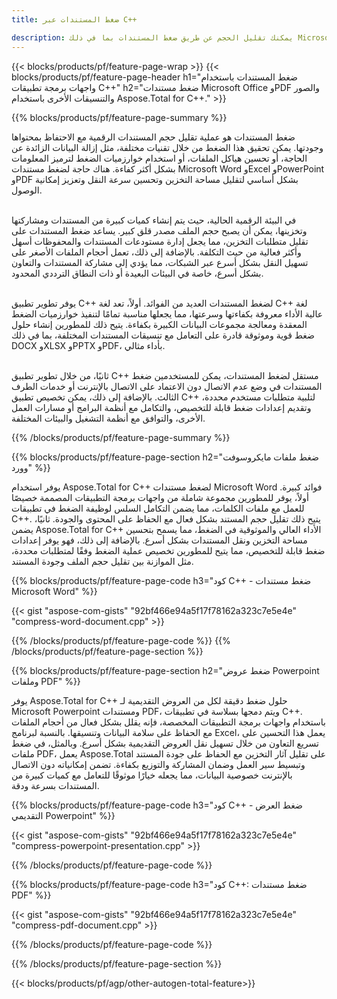 ```yaml
---
title: ضغط المستندات عبر C++

description: يمكنك تقليل الحجم عن طريق ضغط المستندات بما في ذلك Microsoft Word وExcel وPowerPoint وPDF والصور عبر تطبيق C++ الخاص بك. اختبر نتيجة الضغط عبر الإنترنت.
---
```


{{< blocks/products/pf/feature-page-wrap >}}
{{< blocks/products/pf/feature-page-header h1="ضغط المستندات باستخدام واجهات برمجة تطبيقات C++" h2="ضغط مستندات Microsoft Office وPDF والصور والتنسيقات الأخرى باستخدام Aspose.Total for C++." >}}

{{% blocks/products/pf/feature-page-summary %}}

ضغط المستندات هو عملية تقليل حجم المستندات الرقمية مع الاحتفاظ بمحتواها وجودتها. يمكن تحقيق هذا الضغط من خلال تقنيات مختلفة، مثل إزالة البيانات الزائدة عن الحاجة، أو تحسين هياكل الملفات، أو استخدام خوارزميات الضغط لترميز المعلومات بشكل أكثر كفاءة. هناك حاجة لضغط مستندات Microsoft Word وExcel وPowerPoint وPDF بشكل أساسي لتقليل مساحة التخزين وتحسين سرعة النقل وتعزيز إمكانية الوصول.<br /><br />

في البيئة الرقمية الحالية، حيث يتم إنشاء كميات كبيرة من المستندات ومشاركتها وتخزينها، يمكن أن يصبح حجم الملف مصدر قلق كبير. يساعد ضغط المستندات على تقليل متطلبات التخزين، مما يجعل إدارة مستودعات المستندات والمحفوظات أسهل وأكثر فعالية من حيث التكلفة. بالإضافة إلى ذلك، تعمل أحجام الملفات الأصغر على تسهيل النقل بشكل أسرع عبر الشبكات، مما يؤدي إلى مشاركة المستندات والتعاون بشكل أسرع، خاصة في البيئات البعيدة أو ذات النطاق الترددي المحدود.<br /><br />

يوفر تطوير تطبيق C++ لضغط المستندات العديد من الفوائد. أولاً، تعد لغة C++ لغة عالية الأداء معروفة بكفاءتها وسرعتها، مما يجعلها مناسبة تمامًا لتنفيذ خوارزميات الضغط المعقدة ومعالجة مجموعات البيانات الكبيرة بكفاءة. يتيح ذلك للمطورين إنشاء حلول ضغط قوية وموثوقة قادرة على التعامل مع تنسيقات المستندات المختلفة، بما في ذلك DOCX وXLSX وPPTX وPDF، بأداء مثالي.<br /><br />

ثانيًا، من خلال تطوير تطبيق C++ مستقل لضغط المستندات، يمكن للمستخدمين ضغط المستندات في وضع عدم الاتصال دون الاعتماد على الاتصال بالإنترنت أو خدمات الطرف الثالث. بالإضافة إلى ذلك، يمكن تخصيص تطبيق C++ لتلبية متطلبات مستخدم محددة، وتقديم إعدادات ضغط قابلة للتخصيص، والتكامل مع أنظمة البرامج أو مسارات العمل الأخرى، والتوافق مع أنظمة التشغيل والبيئات المختلفة.

{{% /blocks/products/pf/feature-page-summary  %}}

{{% blocks/products/pf/feature-page-section  h2="ضغط ملفات مايكروسوفت وورد" %}}

يوفر استخدام Aspose.Total for C++ لضغط مستندات Microsoft Word فوائد كبيرة. أولاً، يوفر للمطورين مجموعة شاملة من واجهات برمجة التطبيقات المصممة خصيصًا للعمل مع ملفات الكلمات، مما يضمن التكامل السلس لوظيفة الضغط في تطبيقات C++. يتيح ذلك تقليل حجم المستند بشكل فعال مع الحفاظ على المحتوى والجودة. ثانيًا، يضمن Aspose.Total for C++ الأداء العالي والموثوقية في الضغط، مما يسمح بتحسين مساحة التخزين ونقل المستندات بشكل أسرع. بالإضافة إلى ذلك، فهو يوفر إعدادات ضغط قابلة للتخصيص، مما يتيح للمطورين تخصيص عملية الضغط وفقًا لمتطلبات محددة، مثل الموازنة بين تقليل حجم الملف وجودة المستند.

{{% blocks/products/pf/feature-page-code h3="كود C++ - ضغط مستندات Microsoft Word" %}}

{{< gist "aspose-com-gists" "92bf466e94a5f17f78162a323c7e5e4e" "compress-word-document.cpp" >}}

{{% /blocks/products/pf/feature-page-code  %}}
{{% /blocks/products/pf/feature-page-section %}}

{{% blocks/products/pf/feature-page-section  h2="ضغط عروض Powerpoint وملفات PDF" %}}

يوفر Aspose.Total for C++ حلول ضغط دقيقة لكل من العروض التقديمية لـ Microsoft Powerpoint ومستندات PDF، ويتم دمجها بسلاسة في تطبيقات C++. باستخدام واجهات برمجة التطبيقات المخصصة، فإنه يقلل بشكل فعال من أحجام الملفات مع الحفاظ على سلامة البيانات وتنسيقها. بالنسبة لبرنامج Excel، يعمل هذا التحسين على تسريع التعاون من خلال تسهيل نقل العروض التقديمية بشكل أسرع. وبالمثل، في ضغط ملفات PDF، يعمل Aspose.Total على تقليل آثار التخزين مع الحفاظ على جودة المستند وتبسيط سير العمل وضمان المشاركة والتوزيع بكفاءة. تضمن إمكانياته دون الاتصال بالإنترنت خصوصية البيانات، مما يجعله خيارًا موثوقًا للتعامل مع كميات كبيرة من المستندات بسرعة ودقة. 

{{% blocks/products/pf/feature-page-code h3="كود C++ - ضغط العرض التقديمي Powerpoint" %}}

{{< gist "aspose-com-gists" "92bf466e94a5f17f78162a323c7e5e4e" "compress-powerpoint-presentation.cpp" >}}

{{% /blocks/products/pf/feature-page-code  %}}

{{% blocks/products/pf/feature-page-code h3="كود C++: ضغط مستندات PDF" %}}

{{< gist "aspose-com-gists" "92bf466e94a5f17f78162a323c7e5e4e" "compress-pdf-document.cpp" >}}

{{% /blocks/products/pf/feature-page-code  %}}

{{% /blocks/products/pf/feature-page-section %}}

{{< blocks/products/pf/agp/other-autogen-total-feature>}}